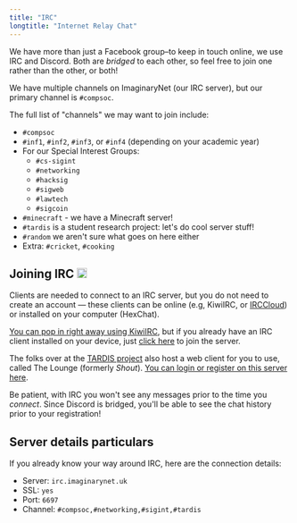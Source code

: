 ```yaml
---
title: "IRC"
longtitle: "Internet Relay Chat"
---
```


We have more than just a Facebook group–to keep in touch online, we use IRC and Discord. Both are _bridged_ to each other,
so feel free to join one rather than the other, or both!

We have multiple channels on ImaginaryNet (our IRC server), but our primary channel is `#compsoc`.

The full list of "channels" we may want to join include:

- `#compsoc`
- `#inf1`, `#inf2`, `#inf3`, or `#inf4` (depending on your academic year)
- For our Special Interest Groups:
  - `#cs-sigint`
  - `#networking`
  - `#hacksig`
  - `#sigweb`
  - `#lawtech`
  - `#sigcoin`
- `#minecraft` - we have a Minecraft server!
- `#tardis` is a student research project: let's do cool server stuff!
- `#random` we aren't sure what goes on here either
- Extra: `#cricket`, `#cooking`

## Joining IRC <a href="https://www.irccloud.com/invite?channel=%23sigweb&amp;hostname=irc.imaginarynet.uk&amp;port=6697&amp;ssl=1" target="_blank"><img src="https://www.irccloud.com/invite-svg?channel=%23sigweb&amp;hostname=irc.imaginarynet.uk&amp;port=6697&amp;ssl=1"  height="18"></a>

Clients are needed to connect to an IRC server, but you do not need to create an account — these clients can be online
(e.g, KiwiIRC, or [IRCCloud](https://irccloud.com)) or installed on your computer (HexChat).

[You can pop in right away using KiwiIRC](https://kiwiirc.com/client/irc.imaginarynet.uk:+6697#compsoc), but if you already have
an IRC client installed on your device, just [click here](ircs://irc.imaginarynet.uk/#compsoc) to join the server.

The folks over at the [TARDIS project](https://tardis.ed.ac.uk/) also host a web client for you to use, called The Lounge (formerly _Shout_).
[You can login or register on this server here](https://shout.tardis.ed.ac.uk).

Be patient, with IRC you won't see any messages prior to the time you _connect_. Since Discord is bridged, you'll be able to see the chat history prior to your registration!

## Server details particulars

If you already know your way around IRC, here are the connection details:

* Server: `irc.imaginarynet.uk`
* SSL: `yes`
* Port: `6697`
* Channel: `#compsoc,#networking,#sigint,#tardis`
